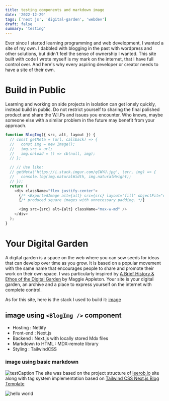 ```yaml
---
title: testing components and markdown image
date: '2022-12-29'
tags: ['next js', 'digital-garden', 'webdev']
draft: false
summary: 'testing'
---
```


Ever since I started learning programming and web development, I wanted a site of my own. I dabbled with blogging in the past with wordpress and other solutions, but didn't feel the sense of ownership I wanted.
This site built with code I wrote myself is my mark on the internet, that I have full control over. And here's why every aspiring developer or creator needs to have a site of their own.

# Build in Public

Learning and working on side projects in isolation can get lonely quickly, instead build in public. Do not restrict yourself to sharing the final polished product and share the W.I.Ps and issues you encounter. Who knows, maybe someone else with a similar problem in the future may benefit from your approach.

```js
function BlogImg({ src, alt, layout }) {
  // const getMeta = (url, callback) => {
  //   const img = new Image();
  //   img.src = url;
  //   img.onload = () => cb(null, img);
  // };

  // // Use like:
  // getMeta('https://i.stack.imgur.com/qCWYU.jpg', (err, img) => {
  //   console.log(img.naturalWidth, img.naturalHeight);
  // });
  return (
    <div className="flex justify-center">
      {/* <ExportedImage alt={alt} src={src} layout="fill" objectFit="contain" /> */}
      {/* produced square images with unnecessary padding. */}

      <img src={src} alt={alt} className="max-w-md" />
    </div>
  );
}
```

# Your Digital Garden

A digital garden is a space on the web where you can sow seeds for ideas that can develop over time as you grow. It is based on a popular movement with the same name that encourages people to share and promote their work on their own space. I was particularly inspired by [A Brief History & Ethos of the Digital Garden](https://maggieappleton.com/garden-history) by Maggie Appleton. Your site is your digital garden, an archive and a place to express yourself on the internet with complete control.

As for this site, here is the stack I used to build it:
[image](https://images.footlocker.com/is/image/EBFL2/C7329007)

## image using `<BlogImg />` component

<BlogImg alt="Sandesh Rajbhandari"
unoptimized="true"
src="https://www.farinasmarketing.com/wp-content/uploads/2019/07/Blogging.png"
/>

- Hosting : Netlify
- Front-end : Next.js
- Backend : Next.js with locally stored Mdx files
- Markdown to HTML : MDX-remote library
- Styling : TailwindCSS

### image using basic markdown

![testCaption](https://www.farinasmarketing.com/wp-content/uploads/2019/07/Blogging.png)
The site was based on the project structure of [leerob.io](https://leerob.io) site along with tag system implementation based on [Tailwind CSS Next.js Blog Template](https://github.com/timlrx/tailwind-nextjs-starter-blog)

![hello world](https://res.cloudinary.com/dbpb0yj1o/image/upload/v1725070089/null/qnsm6c99kjnuqxlu05dg.png)
